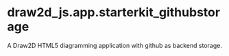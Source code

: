 # draw2d_js.app.starterkit_githubstorage
A Draw2D HTML5 diagramming application with github as backend storage.
